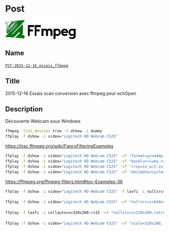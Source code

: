 # Post
![](viewme.png)

## Name
[`PST-2015-12-16_essais_ffmpeg`]()

## Title
2015-12-16 Essais scan conversion avec ffmpeg pour echOpen

## Description
Découverte Webcam sous Windows

~~~~ sh
ffmpeg -list_devices true -f dshow -i dummy
ffplay -f dshow -i video="Logitech HD Webcam C525"
~~~~

https://trac.ffmpeg.org/wiki/FancyFilteringExamples

~~~~ sh
ffplay -f dshow -i video="Logitech HD Webcam C525" -vf "format=yuv444p,split=4[a][b][c][d],[a]waveform[aa],[b][aa]vstack[V],[c]waveform=m=0[cc],[d]vectorscope=color4[dd],[cc][dd]vstack[V2],[V][V2]hstack"
ffplay -f dshow -i video="Logitech HD Webcam C525" -vf "boxblur=luma_radius=min(h\,w)/10:luma_power=1:chroma_radius=min(cw\,ch)/10:chroma_power=1"
ffplay -f dshow -i video="Logitech HD Webcam C525" -vf "crop=in_w/2:in_h/2:y:10+10*sin(n/10)"
ffplay -f dshow -i video="Logitech HD Webcam C525" -vf "decimate=cycle=2"
~~~~

https://ffmpeg.org/ffmpeg-filters.html#toc-Examples-36

~~~~ sh
ffplay -f dshow -i video="Logitech HD Webcam C525" -f lavfi -i nullsrc=s=hd720,lutrgb=128:128:128 -f lavfi -i nullsrc=s=hd720,geq='r=128+30*sin(2*PI*X/400+T):g=128+30*sin(2*PI*X/400+T):b=128+30*sin(2*PI*X/400+T)' -lavfi '[0][1][2]displace'

ffplay -f dshow -i video="Logitech HD Webcam C525" -vf "nullsrc=s=640x480:sar=1.33,lutrgb=128:128:128[p1], nullsrc=s=640x480:sar=1.33,geq='r=128+30*sin(2*PI*X/400+T):g=128+30*sin(2*PI*X/400+T):b=128+30*sin(2*PI*X/400+T)'[p2], [in][p1][p2]displace"

ffplay -f lavfi -i cellauto=s=320x200:r=15 -vf "nullsrc=s=320x200,lutrgb=128:128:128[p1], nullsrc=s=320x200,geq='r=128+30*sin(2*PI*X/400):g=128+30*sin(2*PI*X/400):b=128+30*sin(2*PI*X/400)'[p2], [in][p1][p2]displace"

ffplay -f dshow -i video="Logitech HD Webcam C525" -vf "scale=320x200, setsar=sar=1, fps=fps=0.1[p0], nullsrc=s=320x200,lutrgb=128:128:128[p1], nullsrc=s=320x200,geq='r=128+30*sin(2*PI*X/400):g=128+30*sin(2*PI*X/400):b=128+30*sin(2*PI*X/400)'[p2], [p0][p1][p2]displace"
~~~~


